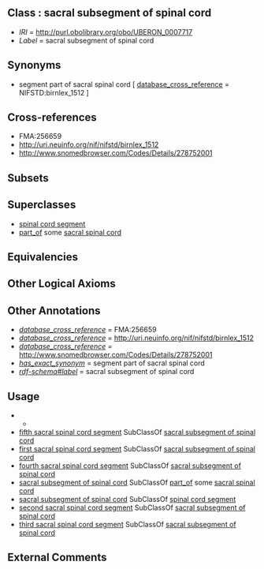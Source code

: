 
## Class : sacral subsegment of spinal cord

 * *IRI* = http://purl.obolibrary.org/obo/UBERON_0007717
 * *Label* = sacral subsegment of spinal cord

## Synonyms

 * segment part of sacral spinal cord [ [database_cross_reference](../../ef/oboInOwl#hasDbXref.md) = NIFSTD:birnlex_1512 ]

## Cross-references

 * FMA:256659
 * http://uri.neuinfo.org/nif/nifstd/birnlex_1512
 * http://www.snomedbrowser.com/Codes/Details/278752001

## Subsets


## Superclasses

 * [spinal cord segment](../../UBERON/44/UBERON_0005844.md)
 * [part_of](../../BFO/50/BFO_0000050.md) some [sacral spinal cord](../../UBERON/43/UBERON_0005843.md)

## Equivalencies


## Other Logical Axioms


## Other Annotations

 * *[database_cross_reference](../../ef/oboInOwl#hasDbXref.md)* = FMA:256659
 * *[database_cross_reference](../../ef/oboInOwl#hasDbXref.md)* = http://uri.neuinfo.org/nif/nifstd/birnlex_1512
 * *[database_cross_reference](../../ef/oboInOwl#hasDbXref.md)* = http://www.snomedbrowser.com/Codes/Details/278752001
 * *[has_exact_synonym](../../ym/oboInOwl#hasExactSynonym.md)* = segment part of sacral spinal cord
 * *[rdf-schema#label](../../el/rdf-schema#label.md)* = sacral subsegment of spinal cord

## Usage

 * -
 * [fifth sacral spinal cord segment](../../UBERON/64/UBERON_0006464.md) SubClassOf [sacral subsegment of spinal cord](../../UBERON/17/UBERON_0007717.md)
 * [first sacral spinal cord segment](../../UBERON/60/UBERON_0006460.md) SubClassOf [sacral subsegment of spinal cord](../../UBERON/17/UBERON_0007717.md)
 * [fourth sacral spinal cord segment](../../UBERON/63/UBERON_0006463.md) SubClassOf [sacral subsegment of spinal cord](../../UBERON/17/UBERON_0007717.md)
 * [sacral subsegment of spinal cord](../../UBERON/17/UBERON_0007717.md) SubClassOf [part_of](../../BFO/50/BFO_0000050.md) some [sacral spinal cord](../../UBERON/43/UBERON_0005843.md)
 * [sacral subsegment of spinal cord](../../UBERON/17/UBERON_0007717.md) SubClassOf [spinal cord segment](../../UBERON/44/UBERON_0005844.md)
 * [second sacral spinal cord segment](../../UBERON/61/UBERON_0006461.md) SubClassOf [sacral subsegment of spinal cord](../../UBERON/17/UBERON_0007717.md)
 * [third sacral spinal cord segment](../../UBERON/62/UBERON_0006462.md) SubClassOf [sacral subsegment of spinal cord](../../UBERON/17/UBERON_0007717.md)

## External Comments

